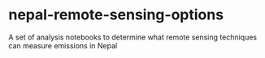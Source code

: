 # nepal-remote-sensing-options
 A set of analysis notebooks to determine what remote sensing techniques can measure emissions in Nepal
